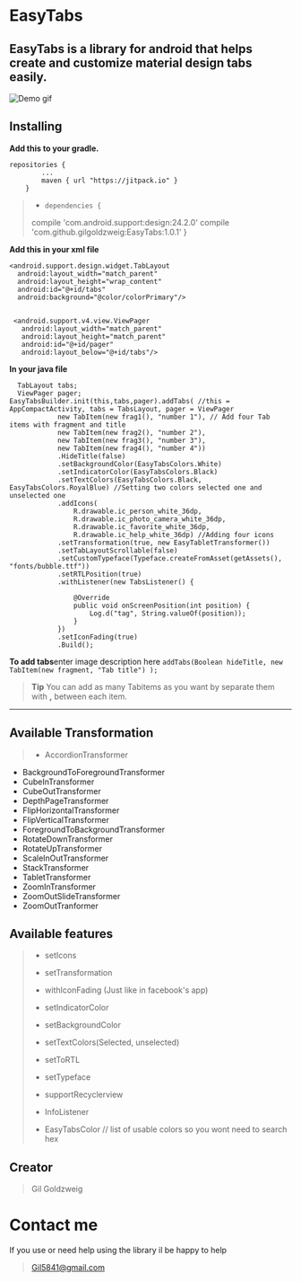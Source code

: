 EasyTabs
===================


EasyTabs is a library for android that helps create and customize material design tabs easily.
----------
![Demo gif](https://raw.githubusercontent.com/gilgoldzweig/EasyTabs/master/Mediafiles/slidingtablayout.gif)

Installing
-------------

**Add this to your gradle.**

    repositories {
			...
			maven { url "https://jitpack.io" }
		}


> - 	dependencies {
> compile 'com.android.support:design:24.2.0'
	        compile 'com.github.gilgoldzweig:EasyTabs:1.0.1'
	}


**Add this in your xml file**

    <android.support.design.widget.TabLayout
      android:layout_width="match_parent"
      android:layout_height="wrap_content"
      android:id="@+id/tabs"
      android:background="@color/colorPrimary"/>


     <android.support.v4.view.ViewPager
       android:layout_width="match_parent"
       android:layout_height="match_parent"
       android:id="@+id/pager"
       android:layout_below="@+id/tabs"/>

**In your java file**

	  TabLayout tabs;
	  ViewPager pager;
	EasyTabsBuilder.init(this,tabs,pager).addTabs( //this = AppCompactActivity, tabs = TabsLayout, pager = ViewPager
                new TabItem(new frag1(), "number 1"), // Add four Tab items with fragment and title
                new TabItem(new frag2(), "number 2"),
                new TabItem(new frag3(), "number 3"),
                new TabItem(new frag4(), "number 4"))
                .HideTitle(false)
                .setBackgroundColor(EasyTabsColors.White)
                .setIndicatorColor(EasyTabsColors.Black)
                .setTextColors(EasyTabsColors.Black, EasyTabsColors.RoyalBlue) //Setting two colors selected one and unselected one
                .addIcons(
                    R.drawable.ic_person_white_36dp,
                    R.drawable.ic_photo_camera_white_36dp,
                    R.drawable.ic_favorite_white_36dp,
                    R.drawable.ic_help_white_36dp) //Adding four icons
                .setTransformation(true, new EasyTabletTransformer())
                .setTabLayoutScrollable(false)
                .setCustomTypeface(Typeface.createFromAsset(getAssets(), "fonts/bubble.ttf"))
                .setRTLPosition(true)
                .withListener(new TabsListener() {

                    @Override
                    public void onScreenPosition(int position) {
                        Log.d("tag", String.valueOf(position));
                    }
                })
                .setIconFading(true)
                .Build();

**To add tabs**enter image description here 
 `addTabs(Boolean hideTitle, new TabItem(new fragment, "Tab title") );`
> **Tip** 
> You can add as many Tabitems as you want by separate them with **,** between each item.

----------


Available Transformation
-------------------


>    - AccordionTransformer
   - BackgroundToForegroundTransformer
   - CubeInTransformer
   - CubeOutTransformer
   -  DepthPageTransformer
   - FlipHorizontalTransformer
   - 	FlipVerticalTransformer
   - ForegroundToBackgroundTransformer
   - RotateDownTransformer
   - RotateUpTransformer
   - ScaleInOutTransformer
   -  StackTransformer
   - TabletTransformer
   - ZoomInTransformer
   - ZoomOutSlideTransformer
   -  ZoomOutTranformer


Available features
-------------------
>    - setIcons
>    - setTransformation
> 
>    - withIconFading (Just like in facebook's app)
> 
>    - setIndicatorColor
> 
>    - setBackgroundColor
>    
>    - setTextColors(Selected, unselected)
> 
>    - setToRTL
>   
>    - setTypeface
>    
>    - supportRecyclerview
> 
>    - InfoListener
> 
>    - EasyTabsColor // list of usable colors so you wont need to search hex

  

Creator
-------
> Gil Goldzweig


Contact me
=======
If you use or need help using the library il be happy to help
> Gil5841@gmail.com

